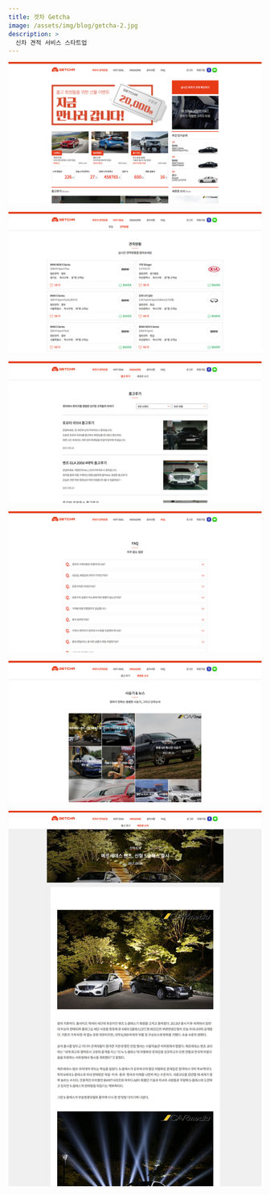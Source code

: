 ```yaml
---
title: 겟차 Getcha
image: /assets/img/blog/getcha-2.jpg
description: >
  신차 견적 서비스 스타트업
---
```


![](/assets/img/blog/getcha-1.jpg)

![](/assets/img/blog/getcha-3.jpg)

![](/assets/img/blog/getcha-4.jpg)

![](/assets/img/blog/getcha-5.jpg)

![](/assets/img/blog/getcha-6.jpg)

![](/assets/img/blog/getcha-7.jpg)
